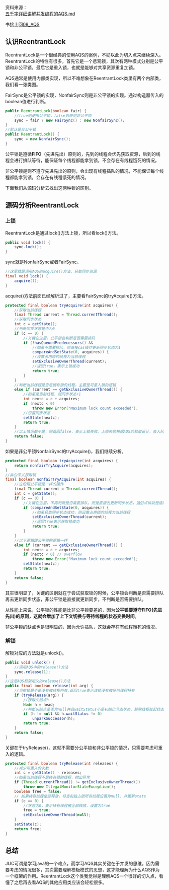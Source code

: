 
资料来源：<br/>
[五千字详细讲解并发编程的AQS.md](https://github.com/yehongzhi/learningSummary/blob/master/%E5%B9%B6%E5%8F%91%E7%BC%96%E7%A8%8B%E7%9A%84%E8%89%BA%E6%9C%AF/%E4%BA%94%E5%8D%83%E5%AD%97%E8%AF%A6%E7%BB%86%E8%AE%B2%E8%A7%A3%E5%B9%B6%E5%8F%91%E7%BC%96%E7%A8%8B%E7%9A%84AQS.md)



书接上回[08_AQS](java/并发编程/08AQS.md)

## 认识ReentrantLock

ReentrantLock是一个很经典的使用AQS的案例，不妨以此为切入点来继续深入。ReentrantLock的特性有很多，首先它是一个悲观锁，其次有两种模式分别是公平锁和非公平锁，最后它是重入锁，也就是能够对共享资源重复加锁。

AQS通常是使用内部类实现，所以不难想象在ReentrantLock类里有两个内部类，我们看一张类图。

FairSync是公平锁的实现，NonfairSync则是非公平锁的实现。通过构造器传入的boolean值进行判断。

```java
public ReentrantLock(boolean fair) {
    //true则使用公平锁，false则使用非公平锁
    sync = fair ? new FairSync() : new NonfairSync();
}
//默认是非公平锁
public ReentrantLock() {
    sync = new NonfairSync();
}
```

公平锁是遵循**FIFO**（先进先出）原则的，先到的线程会优先获取资源，后到的线程会进行排队等待，能保证每个线程都能拿到锁，不会存在有线程饿死的情况。

非公平锁是则不遵守先进先出的原则，会出现有线程插队的情况，不能保证每个线程都能拿到锁，会存在有线程饿死的情况。

下面我们从源码分析去找出这两种锁的区别。

## 源码分析ReentrantLock

### 上锁

ReentrantLock是通过lock()方法上锁，所以看lock()方法。

```java
public void lock() {
    sync.lock();
}
```

sync就是NonfairSync或者FairSync。

```java
//这里就是调用AQS的acquire()方法，获取同步资源
final void lock() {
    acquire(1);
}
```

acquire()方法前面已经解析过了，主要看FairSync的tryAcquire()方法。

```java
protected final boolean tryAcquire(int acquires) {
    //获取当前线程
    final Thread current = Thread.currentThread();
    //获取同步状态
    int c = getState();
    //判断同步状态是否为0
    if (c == 0) {
        //关键在这里，公平锁会判断是否需要排队
        if (!hasQueuedPredecessors() &&
            //如果不需要排队，则直接cas操作更新同步状态为1
            compareAndSetState(0, acquires)) {
            //设置占用锁的线程为当前线程
            setExclusiveOwnerThread(current);
            //返回true，表示上锁成功
            return true;
        }
    }
    //判断当前线程是否是拥有锁的线程，主要是可重入锁的逻辑
    else if (current == getExclusiveOwnerThread()) {
        //如果是当前线程，则同步状态+1
        int nextc = c + acquires;
        if (nextc < 0)
            throw new Error("Maximum lock count exceeded");
        //设置同步状态
        setState(nextc);
        return true;
    }
    //以上情况都不是，则返回false，表示上锁失败。上锁失败根据AQS的框架设计，会入队排队
    return false;
}
```

如果是非公平锁NonfairSync的tryAcquire()，我们继续分析。

```java
protected final boolean tryAcquire(int acquires) {
    return nonfairTryAcquire(acquires);
}
//非公平式获取锁
final boolean nonfairTryAcquire(int acquires) {
    //这段跟公平锁是一样的操作
    final Thread current = Thread.currentThread();
    int c = getState();
    if (c == 0) {
        //关键在这里，不再判断是否需要排队，而是直接去更新同步状态，通俗点讲就是插队
        if (compareAndSetState(0, acquires)) {
            //如果获取同步状态成功，则设置占用锁的线程为当前线程
            setExclusiveOwnerThread(current);
            //返回true表示获取锁成功
            return true;
        }
    }
    //以下逻辑跟公平锁的逻辑一样
    else if (current == getExclusiveOwnerThread()) {
        int nextc = c + acquires;
        if (nextc < 0) // overflow
            throw new Error("Maximum lock count exceeded");
        setState(nextc);
        return true;
    }
    return false;
}
```

其实很明显了，关键的区别就在于尝试获取锁的时候，公平锁会判断是否需要排队再去更新同步状态，非公平锁是直接就更新同步，不判断是否需要排队。

从性能上来说，公平锁的性能是比非公平锁要差的，因为**公平锁要遵守FIFO(先进先出)的原则，这就会增加了上下文切换与等待线程的状态变换时间**。

非公平锁的缺点也是很明显的，因为允许插队，这就会存在有线程饿死的情况。

###  解锁

解锁对应的方法就是unlock()。

```java
public void unlock() {
    //调用AQS中的release()方法
    sync.release(1);
}
//这是AQS框架定义的release()方法
public final boolean release(int arg) {
    //当前锁是不是没有被线程持有,返回true表示该锁没有被任何线程持有
    if (tryRelease(arg)) {
        //获取头结点h
        Node h = head;
        //判断头结点是否为null并且waitStatus不是初始化节点状态，解除线程挂起状态
        if (h != null && h.waitStatus != 0)
            unparkSuccessor(h);
        return true;
    }
    return false;
}
```

关键在于tryRelease()，这就不需要分公平锁和非公平锁的情况，只需要考虑可重入的逻辑。

```java
protected final boolean tryRelease(int releases) {
    //减少可重入的次数
    int c = getState() - releases;
    //如果当前线程不是持有锁的线程，抛出异常
    if (Thread.currentThread() != getExclusiveOwnerThread())
        throw new IllegalMonitorStateException();
    boolean free = false;
    // 如果持有线程全部释放，将当前独占锁所有线程设置为null，并更新state
    if (c == 0) {
        //状态为0，表示持有线程被全部释放，设置为true
        free = true;
        setExclusiveOwnerThread(null);
    }
    setState(c);
    return free;
}
```

## 总结

JUC可谓是学习java的一个难点，而学习AQS其实关键在于并发的思维，因为需要考虑的情况很多，其次需要理解模板模式的思想，这才能理解为什么AQS作为一个框架的作用。ReentrantLock这个类我觉得是理解AQS一个很好的切入点，看懂了之后再去看AQS的其他应用类应该会轻松很多。